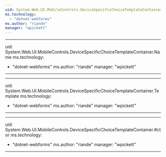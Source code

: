 ```yaml
---
uid: System.Web.UI.MobileControls.DeviceSpecificChoiceTemplateContainer
ms.technology: 
  - "dotnet-webforms"
ms.author: "riande"
manager: "wpickett"
---
```


---
uid: System.Web.UI.MobileControls.DeviceSpecificChoiceTemplateContainer.Name
ms.technology: 
  - "dotnet-webforms"
ms.author: "riande"
manager: "wpickett"
---

---
uid: System.Web.UI.MobileControls.DeviceSpecificChoiceTemplateContainer.Template
ms.technology: 
  - "dotnet-webforms"
ms.author: "riande"
manager: "wpickett"
---

---
uid: System.Web.UI.MobileControls.DeviceSpecificChoiceTemplateContainer.#ctor
ms.technology: 
  - "dotnet-webforms"
ms.author: "riande"
manager: "wpickett"
---
